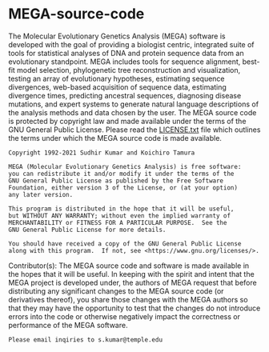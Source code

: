 # MEGA-source-code
The Molecular Evolutionary Genetics Analysis (MEGA) software is developed with the goal of providing a biologist centric, integrated suite of tools for statistical analyses of DNA and protein sequence data from an evolutionary standpoint. MEGA includes tools for sequence alignment, best-fit model selection, phylogenetic tree reconstruction and visualization, testing an array of evolutionary hypotheses, estimating sequence divergences, web-based acquisition of sequence data, estimating divergence times, predicting ancestral sequences, diagnosing disease mutations, and expert systems to generate natural language descriptions of the analysis methods and data chosen by the user.
The MEGA source code is protected by copyright law and made available under the terms of the GNU General Public License. Please read the [LICENSE.txt](LICENSE.txt) file which outlines the terms under which the MEGA source code is made available.
	
	
	Copyright 1992-2021 Sudhir Kumar and Koichiro Tamura

	MEGA (Molecular Evolutionary Genetics Analysis) is free software:
	you can redistribute it and/or modify it under the terms of the
	GNU General Public License as published by the Free Software
	Foundation, either version 3 of the License, or (at your option)
	any later version.

	This program is distributed in the hope that it will be useful,
	but WITHOUT ANY WARRANTY; without even the implied warranty of
	MERCHANTABILITY or FITNESS FOR A PARTICULAR PURPOSE.  See the
	GNU General Public License for more details.

	You should have received a copy of the GNU General Public License
	along with this program.  If not, see <https://www.gnu.org/licenses/>.

   Contributor(s):   The MEGA source code and software is made available in the hopes that it will be useful. 
   In keeping with the spirit and intent that the MEGA project is developed under, the authors of MEGA request that before
   distributing any significant changes to the MEGA source code (or derivatives thereof), you share
   those changes with the MEGA authors so that they may have the opportunity to test that
   the changes do not introduce errors into the code or otherwise negatively impact the correctness
   or performance of the MEGA software.
   
	Please email inqiries to s.kumar@temple.edu
